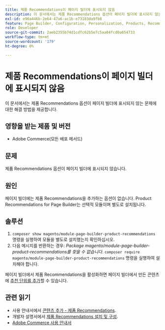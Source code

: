 ```yaml
---
title: 제품 Recommendations이 페이지 빌더에 표시되지 않음
description: 이 문서에서는 제품 Recommendations 옵션이 페이지 빌더에 표시되지 않는 문제에 대한 해결 방법을 제공합니다.
exl-id: e96a446b-2e64-47a6-ac1b-e73183da9fb8
feature: Page Builder, Configuration, Personalization, Products, Recommendations
role: Developer
source-git-commit: 2aeb2355b74d1cdfc62b5e7c5aa04fcd0a654733
workflow-type: tm+mt
source-wordcount: '179'
ht-degree: 0%

---
```


# 제품 Recommendations이 페이지 빌더에 표시되지 않음

이 문서에서는 제품 Recommendations 옵션이 페이지 빌더에 표시되지 않는 문제에 대한 해결 방법을 제공합니다.

## 영향을 받는 제품 및 버전

* Adobe Commerce(모든 배포 메서드)

## 문제

제품 Recommendations 옵션이 페이지 빌더에 표시되지 않습니다.

## 원인

페이지 빌더에는 제품 Recommendations을 추가하는 옵션이 없습니다. Product Recommendations for Page Builder는 선택적 모듈이며 별도로 설치됩니다.

## 솔루션

1. `composer show magento/module-page-builder-product-recommendations` 명령을 실행하여 모듈을 별도로 설치했는지 확인하십시오.
1. 다음 메시지를 반환하는 경우: *Package magento/module-page-builder-product-recommendations를 찾을 수 없습니다*. `composer require magento/module-page-builder-product-recommendations` 명령을 실행하여 설치해야 합니다.

페이지 빌더에서 제품 Recommendations을 활성화하면 페이지 빌더에서 만든 콘텐츠에 [추천 단위를 추가](https://experienceleague.adobe.com/docs/commerce-admin/page-builder/add-content/recommendations.html?lang=ko)할 수 있습니다.

## 관련 읽기

* 사용 안내서에서 [콘텐츠 추가 - 제품 Recommendations](https://experienceleague.adobe.com/docs/commerce-admin/page-builder/add-content/recommendations.html?lang=ko).
* 개발자 설명서에서 [제품 Recommendations 설치 및 구성](https://experienceleague.adobe.com/ko/docs/commerce-merchant-services/product-recommendations/getting-started/install-configure).
* [Adobe Commerce 사용 안내서](https://experienceleague.adobe.com/ko/docs/commerce-admin/user-guides/home)
